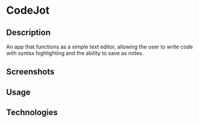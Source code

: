 # CodeJot

## Description
An app that functions as a simple text editor, allowing the user to write code with syntax highlighting and the ability to save as notes.

## Screenshots

## Usage

## Technologies 

